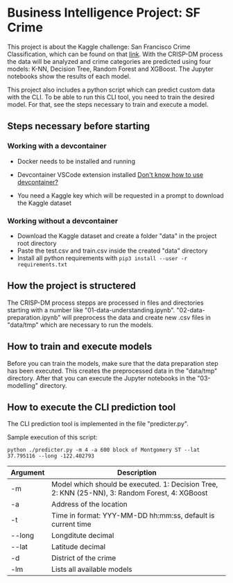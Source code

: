 # Business Intelligence Project: SF Crime

This project is about the Kaggle challenge: San Francisco Crime Classification, which can be found on that [link](https://www.kaggle.com/c/sf-crime). With the CRISP-DM process the data will be analyzed and crime categories are predicted using four models: K-NN, Decision Tree, Random Forest and XGBoost. The Jupyter notebooks show the results of each model.

This project also includes a python script which can predict custom data with the CLI. To be able to run this CLI tool, you need to train the desired model. For that, see the steps necessary to train and execute a model.

## Steps necessary before starting

### Working with a devcontainer
- Docker needs to be installed and running
- Devcontainer VSCode extension installed
[Don't know how to use devcontainer?](https://microsoft.github.io/vscode-essentials/en/09-dev-containers.html)

- You need a Kaggle key which will be requested in a prompt to download the Kaggle dataset

### Working without a devcontainer
- Download the Kaggle dataset and create a folder "data" in the project root directory
- Paste the test.csv and train.csv inside the created "data" directory
- Install all python requirements with `pip3 install --user -r requirements.txt`


## How the project is structered
The CRISP-DM process stepps are processed in files and directories starting with a number like "01-data-understanding.ipynb". "02-data-preparation.ipynb" will preprocess the data and create new .csv files in "data/tmp" which are necessary to run the models.

## How to train and execute models
Before you can train the models, make sure that the data preparation step has been executed. This creates the preprocessed data in the "data/tmp" directory. After that you can execute the Jupyter notebooks in the "03-modelling" directory.

## How to execute the CLI prediction tool
The CLI prediction tool is implemented in the file "predicter.py". 

Sample execution of this script:

`python ./predicter.py -m 4 -a 600 block of Montgomery ST --lat 37.795116 --long -122.402793`

| Argument           | Description                                                                                       |
|--------------------|---------------------------------------------------------------------------------------------------|
| -m                 | Model which should be executed. 1: Decision Tree, 2: KNN (25-NN), 3: Random Forest, 4: XGBoost    |
| -a                 | Address of the location                                                                           |
| -t                 | Time in format: YYY-MM-DD hh:mm:ss, default is current time                                       |
| --long             | Longditute decimal                                                                                |
| --lat              | Latitude decimal                                                                                  |
| -d                 | District of the crime                                                                             |
| -lm                | Lists all available models                                                                        |

